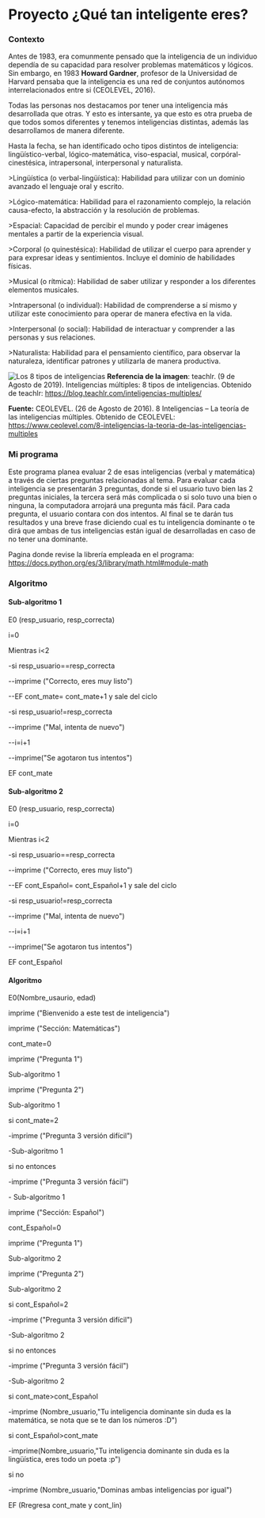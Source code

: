 # Proyecto ¿Qué tan inteligente eres?

### Contexto

Antes de 1983, era comunmente pensado que la inteligencia de un individuo dependía de su capacidad para resolver problemas matemáticos y lógicos. Sin embargo, en 1983 **Howard Gardner**, profesor de la Universidad de Harvard pensaba que la inteligencia es una red de conjuntos autónomos interrelacionados entre si (CEOLEVEL, 2016).

Todas las personas nos destacamos por tener una inteligencia más desarrollada que otras. Y esto es intersante, ya que esto es otra prueba de que todos somos diferentes y tenemos inteligencias distintas, además las desarrollamos de manera diferente. 

Hasta la fecha, se han identificado ocho tipos distintos de inteligencia: lingüístico-verbal, lógico-matemática, viso-espacial, musical, corpóral-cinestésica, intrapersonal, interpersonal y naturalista.

<p>>Lingüística (o verbal-lingüística): Habilidad para utilizar con un dominio avanzado el lenguaje oral y escrito.</p>
<p>>Lógico-matemática: Habilidad para el razonamiento complejo, la relación causa-efecto, la abstracción y la resolución de problemas.</p>
<p>>Espacial: Capacidad de percibir el mundo y poder crear imágenes mentales a partir de la experiencia visual. </p>
<p>>Corporal (o quinestésica): Habilidad de utilizar el cuerpo para aprender y para expresar ideas y sentimientos. Incluye el dominio de habilidades físicas.</p>
<p>>Musical (o rítmica): Habilidad de saber utilizar y responder a los diferentes elementos musicales.</p>
<p>>Intrapersonal (o individual): Habilidad de comprenderse a sí mismo y utilizar este conocimiento para operar de manera efectiva en la vida.</p>
<p>>Interpersonal (o social): Habilidad de interactuar y comprender a las personas y sus relaciones.</p>
<p>>Naturalista: Habilidad para el pensamiento científico, para observar la naturaleza, identificar patrones y utilizarla de manera productiva.</p>

![Los 8 tipos de inteligencias](https://blog.teachlr.com/wp-content/uploads/2019/08/xArtboard-1-960x540.png.pagespeed.ic.mPGemoYeha.png)
**Referencia de la imagen**: teachlr. (9 de Agosto de 2019). Inteligencias múltiples: 8 tipos de inteligencias. Obtenido de teachlr: https://blog.teachlr.com/inteligencias-multiples/


**Fuente:** 
CEOLEVEL. (26 de Agosto de 2016). 8 Inteligencias – La teoría de las inteligencias múltiples. Obtenido de CEOLEVEL: https://www.ceolevel.com/8-inteligencias-la-teoria-de-las-inteligencias-multiples

### Mi programa

Este programa planea evaluar 2 de esas inteligencias (verbal y matemática) a través de ciertas preguntas relacionadas al tema. Para evaluar cada inteligencia se presentarán 3 preguntas, donde si el usuario tuvo bien las 2 preguntas iniciales, la tercera será más complicada o si solo tuvo una bien o ninguna, la computadora arrojará una pregunta más fácil. Para cada pregunta, el usuario contara con dos intentos. Al final se te darán tus resultados y una breve frase diciendo cual es tu inteligencia dominante o te dirá que ambas de tus inteligencias están igual de desarrolladas en caso de no tener una dominante.

Pagina donde revise la librería empleada en el programa: https://docs.python.org/es/3/library/math.html#module-math


### Algoritmo

#### Sub-algoritmo 1
<p>E0 (resp_usuario, resp_correcta)</p>
<p>i=0</p>
<p>Mientras i<2</p>
 <p> -si resp_usuario==resp_correcta</p>
  <p>   --imprime ("Correcto, eres muy listo")</p>
  <p>  --EF cont_mate= cont_mate+1 y sale del ciclo</p>
 <p> -si resp_usuario!=resp_correcta</p>
  <p>   --imprime ("Mal, intenta de nuevo")</p>
  <p>  --i=i+1</p>
 <p>  --imprime("Se agotaron tus intentos")</p>
 <p>EF cont_mate</p>

  
#### Sub-algoritmo 2
<p>E0 (resp_usuario, resp_correcta)</p>
<p>i=0</p>
<p>Mientras i<2</p>
 <p> -si resp_usuario==resp_correcta</p>
  <p>   --imprime ("Correcto, eres muy listo")</p>
  <p>  --EF cont_Español= cont_Español+1 y sale del ciclo</p>
 <p> -si resp_usuario!=resp_correcta</p>
  <p>   --imprime ("Mal, intenta de nuevo")</p>
  <p>  --i=i+1</p>
 <p>  --imprime("Se agotaron tus intentos")</p>
 <p>EF cont_Español</p>
 
  
#### Algoritmo

<p>E0(Nombre_usaurio, edad)</p>

<p>imprime ("Bienvenido a este test de inteligencia")</p>
<p>imprime ("Sección: Matemáticas")</p>
<p>cont_mate=0</p>
<p>imprime ("Pregunta 1")</p>
<p>Sub-algoritmo 1</p>
<p>imprime ("Pregunta 2")</p>
<p>Sub-algoritmo 1</p>

<p>si cont_mate=2</p>
<p> -imprime ("Pregunta 3 versión difícil")</p>
 <p> -Sub-algoritmo 1</p>
  
<p>si no entonces</p>
 <p> -imprime ("Pregunta 3 versión fácil")</p>
 <p>- Sub-algoritmo 1</p>
  
<p>imprime ("Sección: Español")</p>
<p>cont_Español=0</p>
<p>imprime ("Pregunta 1")</p>
<p>Sub-algoritmo 2</p>
<p>imprime ("Pregunta 2")</p>
<p>Sub-algoritmo 2</p>

<p>si cont_Español=2</p>
 <p> -imprime ("Pregunta 3 versión difícil")</p>
 <p> -Sub-algoritmo 2</p>
  
<p>si no entonces</p>
 <p> -imprime ("Pregunta 3 versión fácil")</p>
 <p> -Sub-algoritmo 2</p>
  
<p>si cont_mate>cont_Español</p>
  <p>-imprime (Nombre_usuario,"Tu inteligencia dominante sin duda es la matemática, se nota que se te dan los números :D")</p>
  
<p>si cont_Español>cont_mate</p>
 <p> -imprime(Nombre_usuario,"Tu inteligencia dominante sin duda es la lingüística, eres todo un poeta :p")</p>
  
<p>si no</p>
<p>-imprime (Nombre_usuario,"Dominas ambas inteligencias por igual")</p>


<p>EF (Rregresa cont_mate y cont_lin)</p>
  











